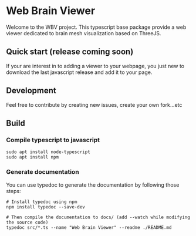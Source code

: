 # Web Brain Viewer
Welcome to the WBV project. This typescript base package provide a web viewer dedicated to brain mesh visualization 
based on ThreeJS.

## Quick start (release coming soon)
If your are interest in to adding a viewer to your webpage, you just new to download the last 
javascript release and add it to your page.

## Development
Feel free to contribute by creating new issues, create your own fork...etc

## Build
### Compile typescript to javascript
```shell
sudo apt install node-typescript
sudo apt install npm
```

### Generate documentation
You can use typedoc to generate the documentation by following those steps:
```shell
# Install typedoc using npm
npm install typedoc --save-dev

# Then compile the documentation to docs/ (add --watch while modifying the source code)
typedoc src/*.ts --name "Web Brain Viewer" --readme ./README.md
```
